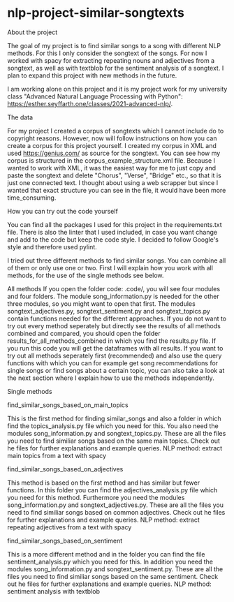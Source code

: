 # nlp-project-similar-songtexts

About the project

The goal of my project is to find similar songs to a song with different NLP
methods. For this I only consider the songtext of the songs.
For now I worked with spacy for extracting repeating nouns and adjectives from a
songtext, as well as with textblob for the sentiment analysis of a songtext. 
I plan to expand this project with new methods in the future.

I am working alone on this project and it is my project work for my university class
"Advanced Natural Language Processing with Python": https://esther.seyffarth.one/classes/2021-advanced-nlp/.


The data

For my project I created a corpus of songtexts which I cannot include do to copyright 
reasons. However, now will follow instructions on how you can create a corpus for
this project yourself.
I created my corpus in XML and used https://genius.com/ as source for the songtext.
You can see how my corpus is structured in the corpus_example_structure.xml file.
Because I wanted to work with XML, it was the easiest way for me to just copy and paste
the songtext and delete "Chorus", "Verse", "Bridge" etc., so that it is just one connected
text. I thought about using a web scrapper but since I wanted that exact structure you 
can see in the file, it would have been more time_consuming.


How you can try out the code yourself

You can find all the packages I used for this project in the requirements.txt file.
There is also the linter that I used included, in case you want change and add to the code
but keep the code style. I decided to follow Google's style and therefore used pylint.

I tried out three different methods to find similar songs. You can combine all of them
or only use one or two. First I will explain how you work with all methods, for the
use of the single methods see below.

All methods
If you open the folder code: .code/, you will see four modules and four folders.
The module song_information.py is needed for the other three modules, so you might
want to open that first. The modules songtext_adjectives.py, songtext_sentiment.py
and songtext_topics.py contain functions needed for the different approaches.
If you do not want to try out every method seperately but directly see the results
of all methods combined and compared, you should open the folder results_for_all_methods_combined
in which you find the results.py file. If you run this code you will get the dataframes
with all results.
If you want to try out all methods seperately first (recommended) and also use the query functions
with which you can for example get song recommendations for single songs or find songs
about a certain topic, you can also take a look at the next section where I explain how
to use the methods independently.

Single methods

find_similar_songs_based_on_main_topics 

This is the first method for finding similar_songs and also a folder in which find
the topics_analysis.py file which you need for this. You also need the modules 
song_information.py and songtext_topics.py. These are all the files you need to
find similiar songs based on the same main topics. Check out he files for further explanations
and example queries.
NLP method: extract main topics from a text with spacy 

find_similar_songs_based_on_adjectives

This method is based on the first method and has similar but fewer functions. 
In this folder you can find the adjectives_analysis.py file which you need for this
method. Furthermore you need the modules song_information.py and songtext_adjectives.py. 
These are all the files you need to find similiar songs based on common adjectives. 
Check out he files for further explanations and example queries.
NLP method: extract repeating adjectives from a text with spacy 

find_similar_songs_based_on_sentiment 

This is a more different method and in the folder you can find the file
sentiment_analysis.py which you need for this. In addition you need the modules
song_information.py and songtext_sentiment.py. 
These are all the files you need to find similiar songs based on the same sentiment. 
Check out he files for further explanations and example queries.
NLP method: sentiment analysis with textblob

